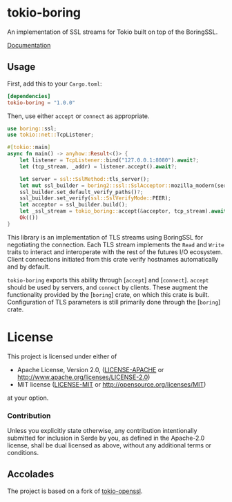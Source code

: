 # tokio-boring

An implementation of SSL streams for Tokio built on top of the BoringSSL.

[Documentation](https://docs.rs/tokio-boring)

## Usage

First, add this to your `Cargo.toml`:

```toml
[dependencies]
tokio-boring = "1.0.0"
```

Then, use either `accept` or `connect` as appropriate.

```rust
use boring::ssl;
use tokio::net::TcpListener;

#[tokio::main]
async fn main() -> anyhow::Result<()> {
    let listener = TcpListener::bind("127.0.0.1:8080").await?;
    let (tcp_stream, _addr) = listener.accept().await?;

    let server = ssl::SslMethod::tls_server();
    let mut ssl_builder = boring2::ssl::SslAcceptor::mozilla_modern(server)?;
    ssl_builder.set_default_verify_paths()?;
    ssl_builder.set_verify(ssl::SslVerifyMode::PEER);
    let acceptor = ssl_builder.build();
    let _ssl_stream = tokio_boring::accept(&acceptor, tcp_stream).await?;
    Ok(())
}
```

This library is an implementation of TLS streams using BoringSSL for
negotiating the connection. Each TLS stream implements the `Read` and
`Write` traits to interact and interoperate with the rest of the futures I/O
ecosystem. Client connections initiated from this crate verify hostnames
automatically and by default.

`tokio-boring` exports this ability through [`accept`] and [`connect`]. `accept` should
be used by servers, and `connect` by clients. These augment the functionality provided by the
[`boring`] crate, on which this crate is built. Configuration of TLS parameters is still
primarily done through the [`boring`] crate.

# License

This project is licensed under either of

 * Apache License, Version 2.0, ([LICENSE-APACHE](LICENSE-APACHE) or
   http://www.apache.org/licenses/LICENSE-2.0)
 * MIT license ([LICENSE-MIT](LICENSE-MIT) or
   http://opensource.org/licenses/MIT)

at your option.

### Contribution

Unless you explicitly state otherwise, any contribution intentionally submitted
for inclusion in Serde by you, as defined in the Apache-2.0 license, shall be
dual licensed as above, without any additional terms or conditions.

## Accolades

The project is based on a fork of [tokio-openssl](https://github.com/sfackler/tokio-openssl).
